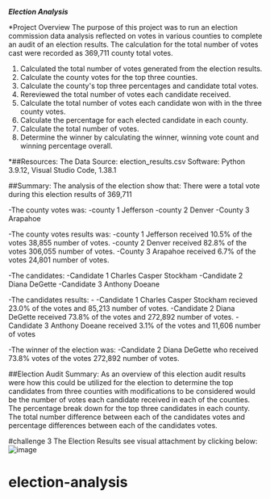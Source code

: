 ***Election Analysis***

*Project Overview
The purpose of this project was to run an election commission data analysis reflected on votes in various counties to complete an audit of an election results. The calculation for the total number of votes cast were recorded as 369,711 county total votes.
1.	Calculated the total number of votes generated from the election results.
2.	Calculate the county votes for the top three counties.
3.	Calculate the county's top three percentages and candidate total votes.
4.	Rereviewed the total number of votes each candidate received.
5.	Calculate the total number of votes each candidate won with in the three county votes.
6.	Calculate the percentage for each elected candidate in each county.
7.	Calculate the total number of votes.
8.	Determine the winner by calculating the winner, winning vote count and winning percentage overall.

*##Resources: 
The Data Source: election_results.csv 
Software: Python 3.9.12, Visual Studio Code, 1.38.1

##Summary: The analysis of the election show that: There were a total vote during this election results of 369,711

-The county votes was:
    -county 1 Jefferson 
    -county 2 Denver 
    -County 3 Arapahoe
    
-The county votes results was: 
    -county 1 Jefferson received 10.5% of the votes 38,855 number of votes.
    -county 2 Denver received 82.8% of the votes 306,055 number of votes. -County 3 Arapahoe received 6.7% of the votes 24,801 number of votes.
   
   -The candidates: 
    -Candidate 1 Charles Casper Stockham 
    -Candidate 2 Diana DeGette 
    -Candidate 3 Anthony Doeane 
    
-The candidates results: -
    -Candidate 1 Charles Casper Stockham recieved 23.0% of the votes and 85,213 number of votes. 
    -Candidate 2 Diana DeGette received 73.8% of the votes and 272,892 number of votes.
    -Candidate 3 Anthony Doeane received 3.1% of the votes and 11,606 number of votes
    
-The winner of the election was:
-Candidate 2 Diana DeGette who received 73.8% votes of the votes 272,892 number of votes.

##Election Audit Summary: As an overview of this election audit results were how this could be utilized for the election to determine the top candidates from three counties with modifications to be considered would be the number of votes each candidate received in each of the counties. The percentage break down for the top three candidates in each county. The total number difference between each of the candidates votes and percentage differences between each of the candidates votes.

#challenge 3 The Election Results see visual attachment by clicking below: ![image](https://user-images.githubusercontent.com/107796290/185283443-41bd7b45-0836-4b24-be4f-4ca1be98d4ad.png)
# election-analysis

